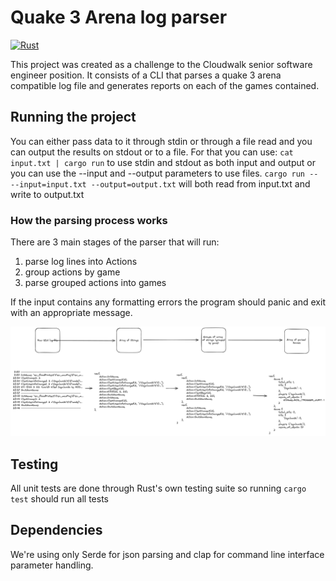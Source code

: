 # Quake 3 Arena log parser
[![Rust](https://github.com/victorhsb/q3a-log-parser/actions/workflows/tests.yml/badge.svg?event=push)](https://github.com/victorhsb/q3a-log-parser/actions/workflows/tests.yml)

This project was created as a challenge to the Cloudwalk senior software engineer position.
It consists of a CLI that parses a quake 3 arena compatible log file and generates reports on each of the games contained.

## Running the project
You can either pass data to it through stdin or through a file read and you can output the results on stdout or to a file.
For that you can use:
`cat input.txt | cargo run` to use stdin and stdout as both input and output or you can use the --input and --output parameters to use files.
`cargo run -- --input=input.txt --output=output.txt` will both read from input.txt and write to output.txt

### How the parsing process works
There are 3 main stages of the parser that will run:
1. parse log lines into Actions
2. group actions by game
3. parse grouped actions into games

If the input contains any formatting errors the program should panic and exit with an appropriate message.

![example of the parsing flow](parsing-flow.png)

## Testing
All unit tests are done through Rust's own testing suite so running `cargo test` should run all tests

## Dependencies
We're using only Serde for json parsing and clap for command line interface parameter handling.

